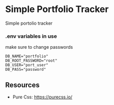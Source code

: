 # Simple Portfolio Tracker
Simple portolio tracker

### .env variables in use
make sure to change passwords
```
DB_NAME="portfolio"  
DB_ROOT_PASSWORD="root"
DB_USER="port_user"
DB_PASS="password"
```
## Resources
- Pure Css: https://purecss.io/